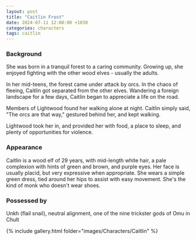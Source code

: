 ```yaml
---
layout: post
title: "Caitlin Frost"
date: 2024-07-11 12:00:00 +1030
categories: characters
tags: caitlin
---
```

### Background
She was born in a tranquil forest to a caring community. Growing up, she enjoyed fighting with the other wood elves - usually the adults.

In her mid-teens, the forest came under attack by orcs. In the chaos of fleeing, Caitlin got separated from the other elves. Wandering a foreign landscape for a few days, Caitlin began to appreciate a life on the road.

Members of Lightwood found her walking alone at night. Caitlin simply said, "The orcs are that way," gestured behind her, and kept walking.

Lightwood took her in, and provided her with food, a place to sleep, and plenty of opportunities for violence.


### Appearance
Caitlin is a wood elf of 29 years, with mid-length white hair, a pale complexion with hints of green and brown, and purple eyes. Her face is usually placid, but very expressive when appropriate. She wears a simple green dress, tied around her hips to assist with easy movement. She's the kind of monk who doesn't wear shoes.

### Possessed by
Unkh (flail snail), neutral alignment, one of the nine trickster gods of Omu in Chult


{% include gallery.html folder="images/Characters/Caitlin" %}